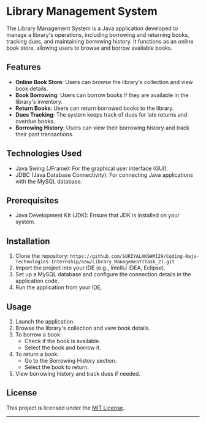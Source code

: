 # Library Management System

The Library Management System is a Java application developed to manage a library's operations, including borrowing and returning books, tracking dues, and maintaining borrowing history. It functions as an online book store, allowing users to browse and borrow available books.

## Features

- **Online Book Store**: Users can browse the library's collection and view book details.
- **Book Borrowing**: Users can borrow books if they are available in the library's inventory.
- **Return Books**: Users can return borrowed books to the library.
- **Dues Tracking**: The system keeps track of dues for late returns and overdue books.
- **Borrowing History**: Users can view their borrowing history and track their past transactions.

## Technologies Used

- Java Swing (JFrame): For the graphical user interface (GUI).
- JDBC (Java Database Connectivity): For connecting Java applications with the MySQL database.

## Prerequisites

- Java Development Kit (JDK): Ensure that JDK is installed on your system.

## Installation

1. Clone the repository: `https://github.com/SURIYALAKSHMI29/Coding-Raja-Technologies-Internship/new/Library_Management(Task_2).git`
2. Import the project into your IDE (e.g., IntelliJ IDEA, Eclipse).
3. Set up a MySQL database and configure the connection details in the application code.
4. Run the application from your IDE.

## Usage

1. Launch the application.
2. Browse the library's collection and view book details.
3. To borrow a book:
   - Check if the book is available.
   - Select the book and borrow it.
4. To return a book:
   - Go to the Borrowing History section.
   - Select the book to return.
5. View borrowing history and track dues if needed.

## License

This project is licensed under the [MIT License](LICENSE).


---
